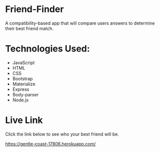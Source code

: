 # Friend-Finder

A compatibility-based app that will compare users answers to determine their best friend match. 
 
# Technologies Used:
* JavaScript
* HTML
* CSS
* Bootstrap
* Materialize
* Express
* Body-parser
* Node.js

# Live Link
Click the link below to see who your best friend will be. 

https://gentle-coast-17806.herokuapp.com/
